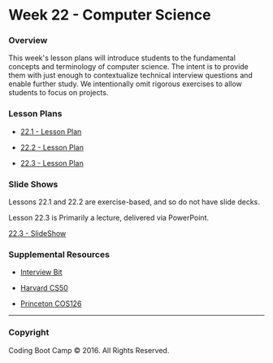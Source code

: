 # Week 22 - Computer Science

### Overview

This week's lesson plans will introduce students to the fundamental concepts and terminology of computer science. The intent is to provide them with just enough to contextualize technical interview questions and enable further study. We intentionally omit rigorous exercises to allow students to focus on projects.

### Lesson Plans

* [22.1 - Lesson Plan](1-Class-Content/22.1/22.1-LessonPlan.md)

* [22.2 - Lesson Plan](1-Class-Content/22.2/22.2-LessonPlan.md)

* [22.3 - Lesson Plan](1-Class-Content/22.3/22.3-LessonPlan.md)

### Slide Shows

Lessons 22.1 and 22.2 are exercise-based, and so do not have slide decks. 

Lesson 22.3 is Primarily a lecture, delivered via PowerPoint.

[22.3 - SlideShow](1-Class-Content/22.3/Slide-Shows/22.3-Slide-Show.pptx)

### Supplemental Resources

* [Interview Bit](http://www.interviewbit.com)

* [Harvard CS50](https://www.edx.org/course/introduction-computer-science-harvardx-cs50x)

* [Princeton COS126](http://www.cs.princeton.edu/courses/archive/spring16/cos126/)

- - -

### Copyright

Coding Boot Camp © 2016. All Rights Reserved.
